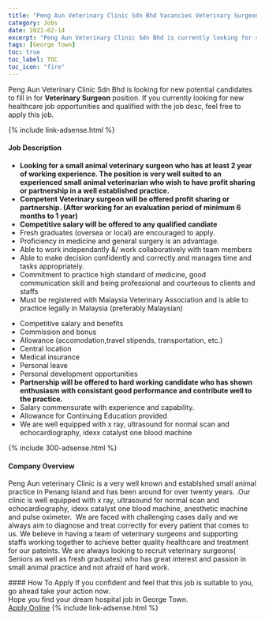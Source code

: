 ```yaml
---
title: "Peng Aun Veterinary Clinic Sdn Bhd Vacancies Veterinary Surgeon" 
category: Jobs 
date: 2021-02-14 
excerpt: "Peng Aun Veterinary Clinic Sdn Bhd is currently looking for suitable person to fill in the Veterinary Surgeon which positioned at George Town" 
tags: [George Town] 
toc: true 
toc_label: TOC 
toc_icon: "fire" 
--- 
```


<p>Peng Aun Veterinary Clinic Sdn Bhd is looking for new potential candidates to fill in for <b>Veterinary Surgeon</b> position. If you currently looking for new healthcare job opportunities and qualified with the job desc, feel free to apply this job.
</p>{% include link-adsense.html %} 
<div><div><h4>Job Description</h4></div><div><div><span><div><ul><li><strong>Looking for a small animal veterinary surgeon who has at least 2 year of working experience. The position is very well suited to an experienced small animal veterinarian who wish to have profit sharing or partnership in a well established practice.</strong></li><li><strong>Competent Veterinary surgeon will be offered profit sharing or partnership. (After working for an evaluation period of minimum 6 months to 1 year)</strong></li><li><strong>Competitive salary will be offered to any qualified candiate&#160;</strong></li><li>Fresh graduates (oversea or local) are encouraged to apply.</li><li>Proficiency in medicine and general surgery is an advantage.</li><li>Able to work independantly &amp;/ work collaboratively with team members</li><li>Able to make decision confidently and correctly and manages time and tasks appropriately.</li><li>Commitment to practice high standard of medicine, good communication skill and being professional and courteous to clients and staffs</li><li>Must be registered with Malaysia Veterinary Association and is able to practice legally in Malaysia (preferably Malaysian)</li></ul><ul><li>Competitive salary and benefits</li><li>Commission and bonus</li><li>Allowance (accomodation,travel stipends, transportation, etc.)</li><li>Central location</li><li>Medical insurance</li><li>Personal leave</li><li>Personal development opportunities</li><li><strong>Partnership will be offered to hard working candidate who has shown enthusiasm with consistant good performance and contribute well to the practice.</strong></li><li>Salary commensurate with experience and capability.</li><li>Allowance for Continuing Education provided</li><li>We are well equipped with x ray, ultrasound for normal scan and echocardiography, idexx catalyst one blood machine&#160;</li></ul></div></span></div></div></div> 
{% include 300-adsense.html %} 
<div><div><h4>Company Overview</h4></div><div><div><span><div><p>Peng Aun veterinary Clinic is a very well known and establshed small animal practice in Penang Island and has been around for over twenty years. .Our clinic is well equipped with x ray, ultrasound for normal scan and echocardiography, idexx catalyst one blood machine, anesthetic machine and pulse oximeter.&#160;&#160;We are faced with challenging cases daily and we always aim to diagnose and treat correctly for every patient that comes to us. We believe in having a team of veterinary surgeons and supporting staffs working together to achieve better quality healthcare and treatment for our pateints. We are always looking to recruit veterinary surgeons( Seniors as well as fresh graduates) who has great interest and passion in small animal practice and not afraid of hard work.&#160;</p></div></span></div></div></div> 
#### How To Apply 
If you confident and feel that this job is suitable to you, go ahead take your action now. <br/> 
Hope you find your dream hospital job in George Town. <br/> 
<a href="https://www.jobstreet.com.my/en/job/veterinary-surgeon-4476222?jobId=jobstreet-my-job-4476222" class="btn btn--warning" target="_blank" rel="nofollow noopenner">Apply Online</a> 
{% include link-adsense.html %} 